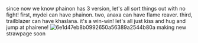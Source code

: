 since now we know phainon has 3 version, let's all sort things out with no fight!
first, mydei can have phainon.
two, anaxa can have flame reaver.
third, trailblazer can have khaslana.
 it's a win-win! let's all just kiss and hug and jump at phairene!
![6e1d47eb8b0992650a56389a2544b80a](https://github.com/user-attachments/assets/b1e1d400-e32d-4326-8c76-5d6560dab698)
making new strawpage soon
